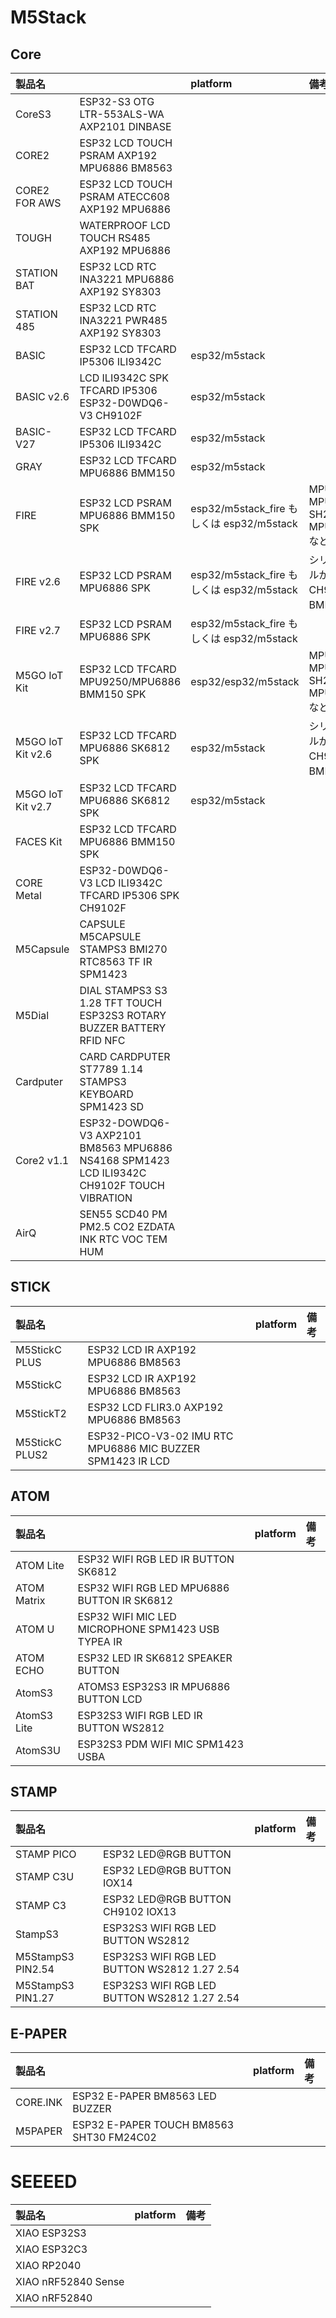 # M5Stack
## Core
|製品名||platform|備考|
|:--|:--|:--|:--|
|CoreS3|ESP32-S3 OTG LTR-553ALS-WA AXP2101 DINBASE|||
|CORE2|ESP32 LCD TOUCH PSRAM AXP192 MPU6886 BM8563|||
|CORE2 FOR AWS|ESP32 LCD TOUCH PSRAM ATECC608 AXP192 MPU6886|||
|TOUGH|WATERPROOF LCD TOUCH RS485 AXP192 MPU6886|||
|STATION BAT|ESP32 LCD RTC INA3221 MPU6886 AXP192 SY8303|||
|STATION 485|ESP32 LCD RTC INA3221 PWR485 AXP192 SY8303|||
|BASIC|ESP32 LCD TFCARD IP5306 ILI9342C|esp32/m5stack||
|BASIC v2.6|LCD ILI9342C SPK TFCARD IP5306 ESP32-D0WDQ6-V3 CH9102F|esp32/m5stack||
|BASIC-V27|ESP32 LCD TFCARD IP5306 ILI9342C|esp32/m5stack||
|GRAY|ESP32 LCD TFCARD MPU6886 BMM150|esp32/m5stack||
|FIRE|ESP32 LCD PSRAM MPU6886 BMM150 SPK|esp32/m5stack_fire もしくは esp32/m5stack|MPU6050+MAG3110, MPU9250, SH200Q+BMM150, MPU6886+BMM150などのモデル有|
|FIRE v2.6|ESP32 LCD PSRAM MPU6886 SPK|esp32/m5stack_fire もしくは esp32/m5stack|シリアル変換モジュールがCP2104からCH9102Fへと変更, BMM150削除|
|FIRE v2.7|ESP32 LCD PSRAM MPU6886 SPK|esp32/m5stack_fire もしくは esp32/m5stack||
|M5GO IoT Kit|ESP32 LCD TFCARD MPU9250/MPU6886 BMM150 SPK|esp32/esp32/m5stack|MPU6050+MAG3110, MPU9250, SH200Q+BMM150, MPU6886+BMM150などのモデル有|
|M5GO IoT Kit v2.6|ESP32 LCD TFCARD MPU6886 SK6812 SPK|esp32/m5stack|シリアル変換モジュールがCP2104からCH9102Fへと変更, BMM150削除|
|M5GO IoT Kit v2.7|ESP32 LCD TFCARD MPU6886 SK6812 SPK|esp32/m5stack||
|FACES Kit|ESP32 LCD TFCARD MPU6886 BMM150 SPK|||
|CORE Metal|ESP32-D0WDQ6-V3 LCD ILI9342C TFCARD IP5306 SPK CH9102F|||
|M5Capsule|CAPSULE M5CAPSULE STAMPS3 BMI270 RTC8563 TF IR SPM1423|||
|M5Dial|DIAL STAMPS3 S3 1.28 TFT TOUCH ESP32S3 ROTARY BUZZER BATTERY RFID NFC|||
|Cardputer|CARD CARDPUTER ST7789 1.14 STAMPS3 KEYBOARD SPM1423 SD|||
|Core2 v1.1|ESP32-DOWDQ6-V3 AXP2101 BM8563 MPU6886 NS4168 SPM1423 LCD ILI9342C CH9102F TOUCH VIBRATION|||
|AirQ|SEN55 SCD40 PM PM2.5 CO2 EZDATA INK RTC VOC TEM HUM|||

## STICK
|製品名||platform|備考|
|:--|:--|:--|:--|
|M5StickC PLUS|ESP32 LCD IR AXP192 MPU6886 BM8563|||
|M5StickC|ESP32 LCD IR AXP192 MPU6886 BM8563|||
|M5StickT2|ESP32 LCD FLIR3.0 AXP192 MPU6886 BM8563|||
|M5StickC PLUS2|ESP32-PICO-V3-02 IMU RTC MPU6886 MIC BUZZER SPM1423 IR LCD|||

## ATOM
|製品名||platform|備考|
|:--|:--|:--|:--|
|ATOM Lite|ESP32 WIFI RGB LED IR BUTTON SK6812|||
|ATOM Matrix|ESP32 WIFI RGB LED MPU6886 BUTTON IR SK6812|||
|ATOM U|ESP32 WIFI MIC LED MICROPHONE SPM1423 USB TYPEA IR|||
|ATOM ECHO|ESP32 LED IR SK6812 SPEAKER BUTTON|||
|AtomS3|ATOMS3 ESP32S3 IR MPU6886 BUTTON LCD|||
|AtomS3 Lite|ESP32S3 WIFI RGB LED IR BUTTON WS2812|||
|AtomS3U|ESP32S3 PDM WIFI MIC SPM1423 USBA|||

## STAMP
|製品名||platform|備考|
|:--|:--|:--|:--|
|STAMP PICO|ESP32 LED@RGB BUTTON|||
|STAMP C3U|ESP32 LED@RGB BUTTON IOX14|||
|STAMP C3|ESP32 LED@RGB BUTTON CH9102 IOX13|||
|StampS3|ESP32S3 WIFI RGB LED BUTTON WS2812|||
|M5StampS3 PIN2.54|ESP32S3 WIFI RGB LED BUTTON WS2812 1.27 2.54|||
|M5StampS3 PIN1.27|ESP32S3 WIFI RGB LED BUTTON WS2812 1.27 2.54|||

## E-PAPER
|製品名||platform|備考|
|:--|:--|:--|:--|
|CORE.INK|ESP32 E-PAPER BM8563 LED BUZZER|||
|M5PAPER|ESP32 E-PAPER TOUCH BM8563 SHT30 FM24C02|||

# SEEEED
|製品名|platform|備考|
|:--|:--|:--|
|XIAO ESP32S3|||
|XIAO ESP32C3|||
|XIAO RP2040|||
|XIAO nRF52840 Sense|||
|XIAO nRF52840|||
